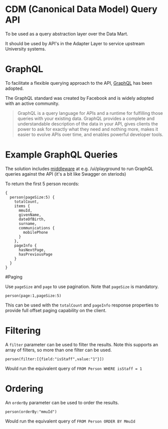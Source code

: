# CDM (Canonical Data Model) Query API

To be used as a query abstraction layer over the Data Mart.

It should be used by API's in the Adapter Layer to service upstream University systems.

# GraphQL

To facilitate a flexible querying approach to the API, [GraphQL](https://graphql.org) has been adopted.

The GraphQL standard was created by Facebook and is widely adopted with an active community.

> GraphQL is a query language for APIs and a runtime for fulfilling those queries with your existing data. GraphQL provides a complete and understandable description of the data in your API, gives clients the power to ask for exactly what they need and nothing more, makes it easier to evolve APIs over time, and enables powerful developer tools.

# Example GraphQL Queries

The solution includes [middleware](https://datamodelqueryapi.asewerapidev.ad.mmu.ac.uk/ui/playground) at e.g. /ui/playground to run GraphQL queries against the API (it's a bit like Swagger on steriods)

To return the first 5 person records:

```
{
  person(pageSize:5) {
    totalCount,
    items {
      mmuId,
      givenName,
      dateOfBirth,
      surname,
      communications {
        mobilePhone
      }
    },
    pageInfo {
      hasNextPage,
      hasPreviousPage
    }
  }
}
```

#Paging

Use `pageSize` and `page` to use pagination. Note that `pageSize` is mandatory.

```
person(page:1,pageSize:5)
```

This can be used with the `totalCount` and `pageInfo` response properties to provide full offset paging capability on the client.

# Filtering

A `filter` parameter can be used to filter the results. Note this supports an array of filters, so more than one filter can be used.

```
person(filter:[{field:"isStaff",value:"1"}])
```

Would run the equivalent query of `FROM Person WHERE isStaff = 1`

# Ordering

An `orderBy` parameter can be used to order the results.

```
person(orderBy:"mmuId")
```
Would run the equivalent query of `FROM Person ORDER BY MmuId`
